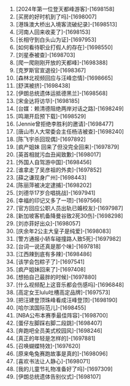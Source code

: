 
1. [2024年第一位登天都峰游客]-[1698158]
1. [买房的好时机到了吗]-[1698007]
1. [港珠澳大桥出入境客流破纪录]-[1698513]
1. [河南人回来收麦了]-[1698153]
1. [长相守到白头山为证]-[1697953]
1. [如何看待职业打假人的存在]-[1698550]
1. [刘星泰被查]-[1698703]
1. [爬一爬刚刚开放的天都峰]-[1698388]
1. [克罗斯官宣退役]-[1698367]
1. [森林北视频回应与汪峰恋情]-[1698665]
1. [舒淇被挤]-[1698438]
1. [伊朗总统遗体运抵德黑兰]-[1698568]
1. [宋金达将访华]-[1698185]
1. [台媒：赖清德阻绝两岸对话之路]-[1698249]
1. [鸣潮开启预下载]-[1698529]
1. [Jennie曾拒绝李胜利的邀请]-[1698477]
1. [唐山市人大常委会主任杨洁被查]-[1698240]
1. [陈飞宇杀回现偶]-[1697892]
1. [疯产姐妹 回来了但没完全回来]-[1697879]
1. [英首相就污血丑闻致歉]-[1698017]
1. [外国人自驾游中国]-[1698456]
1. [谁拿走了吴彦祖的外卖]-[1697852]
1. [薛之谦现身广州]-[1698443]
1. [陈丽萍被决定逮捕]-[1698202]
1. [刘德华17岁合唱挑战]-[1697941]
1. [幸福的印记又多了一项]-[1697566]
1. [官方回应公职人员出轨已婚校友]-[1697987]
1. [新加坡客机备降曼谷致2死30伤]-[1698298]
1. [刘亦菲好出众]-[1698057]
1. [庆余年2公主大皇子是纯爱]-[1698083]
1. [警方通报小轿车碰撞路人致5死]-[1697982]
1. [台词一说还真是那个味]-[1697818]
1. [江西辣到底有多辣]-[1698486]
1. [该学会包粽子了]-[1697541]
1. [疯产姐妹回来了]-[1697408]
1. [想拍自己最胖的时候]-[1697880]
1. [什么视频配上这音乐都会伤感吗]-[1696848]
1. [高定女王lulu吐槽高定品牌]-[1697573]
1. [把汪建登顶珠峰看成汪峰登顶]-[1698190]
1. [哈尔滨国际范儿]-[1698455]
1. [NBA公布本赛季最佳阵容]-[1698700]
1. [蛋仔左脚踩右脚二段跳]-[1698407]
1. [奔跑吧全员美式校园风]-[1698246]
1. [真正的年轻是怎样的]-[1697881]
1. [召唤蝴蝶特效]-[1697620]
1. [原来龟兔赛跑故事是真的]-[1698096]
1. [喜欢书法让人静心]-[1698071]
1. [我的儿童节礼物准备好了吗]-[1697309]
1. [伊朗总统遗体告别仪式]-[1698107]